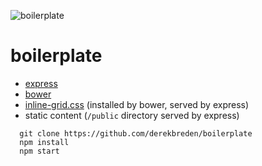 ![boilerplate](http://i.imgur.com/MKR18Yo.png)



# boilerplate

- [express](http://expressjs.com/)
- [bower](http://bower.io/)
- [inline-grid.css](https://github.com/derekbreden/inline-grid.css) (installed by bower, served by express)
- static content (`/public` directory served by express)

```
  git clone https://github.com/derekbreden/boilerplate
  npm install
  npm start
```
